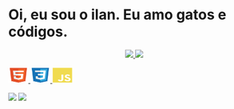 # Oi, eu sou o ilan. Eu amo gatos e códigos.
 
<div align="center">
  <a href="https://github.com/nancssjs">
  <img height="180em" src="https://github-readme-stats.vercel.app/api?username=nancssjs&show_icons=true&theme=tokyonight&include_all_commits=true&count_private=true"/>
  <img height="180em" src="https://github-readme-stats.vercel.app/api/top-langs/?username=nancssjs&layout=compact&langs_count=7&theme=tokyonight"/>
</div>

<div style="display: inline_block"><br>
  <img alt="nan-HTML" height="30" width="40" src="https://raw.githubusercontent.com/devicons/devicon/master/icons/html5/html5-original.svg">
  <img alt="nan-CSS" height="30" width="40" src="https://raw.githubusercontent.com/devicons/devicon/master/icons/css3/css3-original.svg">
  <img alt="nan-Js" height="30" width="40" src="https://raw.githubusercontent.com/devicons/devicon/master/icons/javascript/javascript-plain.svg">
</div>
<br>
<div>  
  <a href = "mailto:ilanprochmannf@gmail.com"><img src="https://img.shields.io/badge/-Gmail-%23333?style=for-the-badge&logo=gmail&logoColor=white" target="_blank"></a>
  <a href="https://https://www.linkedin.com/in/ilan-prochmann-filus-9a92891b3/" target="_blank"><img src="https://img.shields.io/badge/-LinkedIn-%230077B5?style=for-the-badge&logo=linkedin&logoColor=white" target="_blank"></a> 
